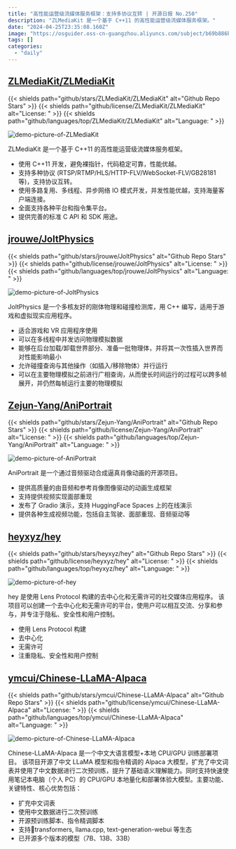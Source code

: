 ```yaml
---
title: "高性能运营级流媒体服务框架：支持多协议互转 | 开源日报 No.250"
description: "ZLMediaKit 是一个基于 C++11 的高性能运营级流媒体服务框架。"
date: "2024-04-25T23:35:08.160Z"
image: "https://osguider.oss-cn-guangzhou.aliyuncs.com/subject/b69b886be2823e1fb7b731065af616c3.png"
tags: []
categories:
  - "daily"
---
```


## [ZLMediaKit/ZLMediaKit](https://github.com/ZLMediaKit/ZLMediaKit)

{{< shields path="github/stars/ZLMediaKit/ZLMediaKit" alt="Github Repo Stars" >}} {{< shields path="github/license/ZLMediaKit/ZLMediaKit" alt="License: " >}} {{< shields path="github/languages/top/ZLMediaKit/ZLMediaKit" alt="Language: " >}}

![demo-picture-of-ZLMediaKit](https://static.osguider.com/subject/github/ZLMediaKit/ZLMediaKit/c2248347f51e92eee5d6ddf883b616f4.png)

ZLMediaKit 是一个基于 C++11 的高性能运营级流媒体服务框架。

- 使用 C++11 开发，避免裸指针，代码稳定可靠，性能优越。
- 支持多种协议 (RTSP/RTMP/HLS/HTTP-FLV/WebSocket-FLV/GB28181 等)，支持协议互转。
- 使用多路复用、多线程、异步网络 IO 模式开发，并发性能优越，支持海量客户端连接。
- 全面支持各种平台和指令集平台。
- 提供完善的标准 C API 和 SDK 用途。
  
## [jrouwe/JoltPhysics](https://github.com/jrouwe/JoltPhysics)

{{< shields path="github/stars/jrouwe/JoltPhysics" alt="Github Repo Stars" >}} {{< shields path="github/license/jrouwe/JoltPhysics" alt="License: " >}} {{< shields path="github/languages/top/jrouwe/JoltPhysics" alt="Language: " >}}

![demo-picture-of-JoltPhysics](https://picgo-daily.oss-cn-guangzhou.aliyuncs.com/picgo-daily/2024/5801f5ed7f36d22f2e74c44385d0ce8b.png)

JoltPhysics 是一个多核友好的刚体物理和碰撞检测库，用 C++ 编写，适用于游戏和虚拟现实应用程序。

- 适合游戏和 VR 应用程序使用
- 可以在多线程中并发访问物理模拟数据
- 能够在后台加载/卸载世界部分、准备一批物理体，并将其一次性插入世界而对性能影响最小
- 允许碰撞查询与其他操作（如插入/移除物体）并行运行
- 可以在主要物理模拟之前进行广相查询，从而使长时间运行的过程可以跨多帧展开，并仍然每帧运行主要的物理模拟
  
## [Zejun-Yang/AniPortrait](https://github.com/Zejun-Yang/AniPortrait)

{{< shields path="github/stars/Zejun-Yang/AniPortrait" alt="Github Repo Stars" >}} {{< shields path="github/license/Zejun-Yang/AniPortrait" alt="License: " >}} {{< shields path="github/languages/top/Zejun-Yang/AniPortrait" alt="Language: " >}}

![demo-picture-of-AniPortrait](https://static.osguider.com/subject/github/Zejun-Yang/AniPortrait/c1748c4d6e512d3810da5f1d4f8cc2db.png)

AniPortrait 是一个通过音频驱动合成逼真肖像动画的开源项目。

- 提供高质量的由音频和参考肖像图像驱动的动画生成框架
- 支持提供视频实现面部重现
- 发布了 Gradio 演示，支持 HuggingFace Spaces 上的在线演示
- 提供各种生成视频功能，包括自主驾驶、面部重现、音频驱动等
  
## [heyxyz/hey](https://github.com/heyxyz/hey)

{{< shields path="github/stars/heyxyz/hey" alt="Github Repo Stars" >}} {{< shields path="github/license/heyxyz/hey" alt="License: " >}} {{< shields path="github/languages/top/heyxyz/hey" alt="Language: " >}}

![demo-picture-of-hey](https://picgo-daily.oss-cn-guangzhou.aliyuncs.com/picgo-daily/2024/693fe3b4c15a389ebe6bacb452247a28.png)

hey 是使用 Lens Protocol 构建的去中心化和无需许可的社交媒体应用程序。
该项目可以创建一个去中心化和无需许可的平台，使用户可以相互交流、分享和参与，并专注于隐私、安全性和用户控制。

- 使用 Lens Protocol 构建
- 去中心化
- 无需许可
- 注重隐私、安全性和用户控制
  
## [ymcui/Chinese-LLaMA-Alpaca](https://github.com/ymcui/Chinese-LLaMA-Alpaca)

{{< shields path="github/stars/ymcui/Chinese-LLaMA-Alpaca" alt="Github Repo Stars" >}} {{< shields path="github/license/ymcui/Chinese-LLaMA-Alpaca" alt="License: " >}} {{< shields path="github/languages/top/ymcui/Chinese-LLaMA-Alpaca" alt="Language: " >}}

![demo-picture-of-Chinese-LLaMA-Alpaca](https://static.osguider.com/subject/github/ymcui/Chinese-LLaMA-Alpaca/c1ac37031b2ba646dc880930487069dd.png)

Chinese-LLaMA-Alpaca 是一个中文大语言模型+本地 CPU/GPU 训练部署项目。
该项目开源了中文 LLaMA 模型和指令精调的 Alpaca 大模型，扩充了中文词表并使用了中文数据进行二次预训练，提升了基础语义理解能力。同时支持快速使用笔记本电脑（个人 PC）的 CPU/GPU 本地量化和部署体验大模型。主要功能、关键特性、核心优势包括：

- 扩充中文词表
- 使用中文数据进行二次预训练
- 开源预训练脚本、指令精调脚本
- 支持🤗transformers, llama.cpp, text-generation-webui 等生态
- 已开源多个版本的模型（7B、13B、33B）
  
